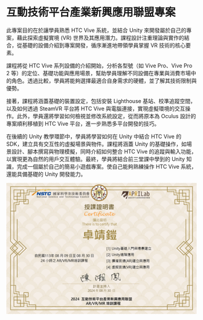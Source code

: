 # 互動技術平台產業新興應用聯盟專案

此專案目的在於讓學員熟悉 HTC Vive 系統，並結合 Unity 來開發屬於自己的專案，藉此探索虛擬實境 (VR) 世界及其應用潛力。課程設計注重理論與實作的結合，從基礎的設備介紹到專案開發，循序漸進地帶領學員掌握 VR 技術的核心要素。

課程將從 HTC Vive 系列設備的介紹開始，分析各型號（如 Vive Pro、Vive Pro 2 等）的定位、基礎功能與應用場景，幫助學員理解不同設備在專業與消費市場中的角色。透過比較，學員將能夠選擇最適合自身需求的硬體，並了解其技術限制與優勢。

接著，課程將涵蓋基礎的裝置設定，包括安裝 Lighthouse 基站、校準追蹤空間，以及如何透過 SteamVR 平台將 HTC Vive 與電腦連接，實現虛擬環境的交互操作。此外，學員還將學習如何檢視並修改系統設定，從而將原本為 Oculus 設計的專案順利移植到 HTC Vive 平台，進一步熟悉多平台開發的技巧。

在後續的 Unity 教學環節中，學員將學習如何在 Unity 中結合 HTC Vive 的 SDK，建立具有交互性的虛擬場景與物件。課程將涵蓋 Unity 的基礎操作，如場景設計、腳本撰寫與物理模擬，同時介紹如何整合 HTC Vive 的追蹤與輸入功能，以實現更為自然的用戶交互體驗。最終，學員將結合前三堂課中學到的 Unity 知識，完成一個屬於自己的簡易小遊戲專案。使自己能夠熟練操作 HTC Vive 系統，還能具備基礎的 Unity 開發能力。

![Figure](APRI_Certificate.jpg)
